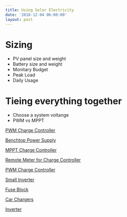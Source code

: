 ```yaml
---
title: Using Solar Electricity
date: '2018-12-04 06:00:00'
layout: post
---
```


# Sizing
* PV panel size and weight
* Battery size and weight
* Monitary Budget
* Peak Load
* Daily Usage

# Tieing everything together
* Choose a system voltange
* PWM vs MPPT

[PWM Charge Controller](https://www.amazon.com/gp/product/B00N4QPMW8/ref=as_li_tl?ie=UTF8&tag=annalisa144-20&camp=1789&creative=9325&linkCode=as2&creativeASIN=B00N4QPMW8&linkId=de885ea917a75c40f6b78442644c8a03)

[Benchtop Power Supply](https://www.amazon.com/gp/product/B00ZBCLJSY/ref=as_li_tl?ie=UTF8&tag=annalisa144-20&camp=1789&creative=9325&linkCode=as2&creativeASIN=B00ZBCLJSY&linkId=c1192f6a79410204ade8c1df609d1f97)

[MPPT Charge Controller](https://www.amazon.com/gp/product/B01CY6X2WU/ref=as_li_tl?ie=UTF8&tag=annalisa144-20&camp=1789&creative=9325&linkCode=as2&creativeASIN=B01CY6X2WU&linkId=e51a9e0bb1393ba0af7e94da30941d02)

[Remote Meter for Charge Controller](https://www.amazon.com/gp/product/B00YAB0UVO/ref=as_li_tl?ie=UTF8&tag=annalisa144-20&camp=1789&creative=9325&linkCode=as2&creativeASIN=B00YAB0UVO&linkId=3a4b6ebf80498756a4e7cf2202097715)

[PWM Charge Controller](https://www.amazon.com/gp/product/B00N4QPMW8/ref=as_li_tl?ie=UTF8&tag=annalisa144-20&camp=1789&creative=9325&linkCode=as2&creativeASIN=B00N4QPMW8&linkId=de885ea917a75c40f6b78442644c8a03)

[Small Inverter](https://www.amazon.com/gp/product/B00PLQNSU2/ref=as_li_tl?ie=UTF8&tag=annalisa144-20&camp=1789&creative=9325&linkCode=as2&creativeASIN=B00PLQNSU2&linkId=f94f087b8baa807762cac0bc510df428)

[Fuse Block](https://www.amazon.com/gp/product/B000K2ILJ0/ref=as_li_tl?ie=UTF8&tag=annalisa144-20&camp=1789&creative=9325&linkCode=as2&creativeASIN=B000K2ILJ0&linkId=da99cd4dc6b839570d4e5a74d02f8455)

[Car Chargers](https://www.amazon.com/gp/product/B005I56RM2/ref=as_li_tl?ie=UTF8&tag=annalisa144-20&camp=1789&creative=9325&linkCode=as2&creativeASIN=B005I56RM2&linkId=b8843bffdc80849436360a6b9b62eeba)


[Inverter](https://www.amazon.com/gp/product/B0131L8NLM/ref=as_li_tl?ie=UTF8&tag=annalisa144-20&camp=1789&creative=9325&linkCode=as2&creativeASIN=B0131L8NLM&linkId=6bb08826365351ac945b6b099266d097)